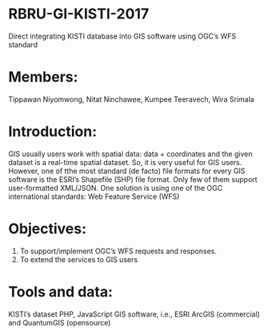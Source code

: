 # RBRU-GI-KISTI-2017
Direct integrating KISTI database into GIS software using OGC’s WFS standard

# Members:
Tippawan Niyomwong, Nitat Ninchawee, Kumpee Teeravech, Wira Srimala

# Introduction:
GIS usually users work with spatial data: data + coordinates and the given dataset is a real-time spatial dataset. So, it is very useful for GIS users. However, one of tthe most standard (de facto) file formats for every GIS software is the ESRI’s Shapefile (SHP) file format. Only few of them support user-formatted XML/JSON. One solution is using one of the OGC international standards: Web Feature Service (WFS)

# Objectives:
1) To support/implement OGC’s WFS requests and responses.
2) To extend the services to GIS users

# Tools and data:
KISTI’s dataset
PHP, JavaScript
GIS software, i.e., ESRI ArcGIS (commercial) and QuantumGIS (opensource)
